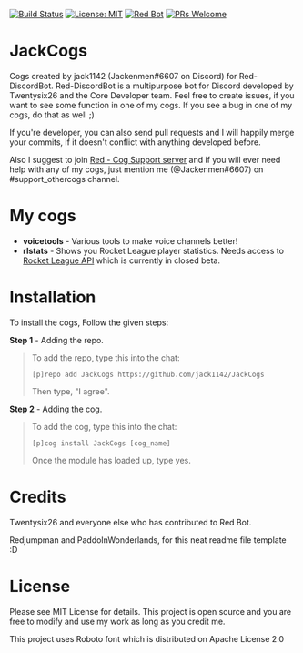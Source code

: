 [![Build Status](https://travis-ci.com/jack1142/JackCogs.svg?branch=wip/cleaning-code-v3)](https://travis-ci.com/jack1142/JackCogs/branches)
[![License: MIT](https://img.shields.io/badge/License-MIT-yellow.svg)](https://opensource.org/licenses/MIT)
[![Red Bot](https://img.shields.io/badge/Discord-Red%20Bot-red.svg)](https://github.com/Twentysix26/Red-DiscordBot)
[![PRs Welcome](https://img.shields.io/badge/PRs-welcome-brightgreen.svg?style=flat-square)](http://makeapullrequest.com)

# JackCogs
Cogs created by jack1142 (Jackenmen#6607 on Discord) for Red-DiscordBot. Red-DiscordBot is a multipurpose bot for Discord developed by Twentysix26 and the Core Developer team. Feel free to create issues, if you want to see some function in one of my cogs. If you see a bug in one of my cogs, do that as well ;)

If you're developer, you can also send pull requests and I will happily merge your commits, if it doesn't conflict with anything developed before.

Also I suggest to join [Red - Cog Support server](https://discord.gg/GET4DVk) and if you will ever need help with any of my cogs, just mention me (@Jackenmen#6607) on #support_othercogs channel.

# My cogs
  * **voicetools** - Various tools to make voice channels better!
  * **rlstats** - Shows you Rocket League player statistics. Needs access to [Rocket League API](https://support.rocketleague.com/hc/en-us/articles/115000159374-API-Requests) which is currently in closed beta.

# Installation
To install the cogs, Follow the given steps:

**Step 1** - Adding the repo.
> To add the repo, type this into the chat:
> 
> ``[p]repo add JackCogs https://github.com/jack1142/JackCogs``
> 
> Then type, "I agree".

**Step 2** - Adding the cog.
> To add the cog, type this into the chat:
> 
> ``[p]cog install JackCogs [cog_name]``
> 
> Once the module has loaded up, type yes.

# Credits
Twentysix26 and everyone else who has contributed to Red Bot.

Redjumpman and PaddoInWonderlands, for this neat readme file template :D

# License
Please see MIT License for details. This project is open source and you are free to modify and use my work as long as you credit me.

This project uses Roboto font which is distributed on Apache License 2.0